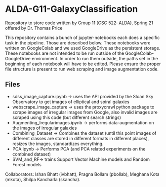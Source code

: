 # ALDA-G11-GalaxyClassification
Repository to store code written by Group 11 (CSC 522: ALDA), Spring 21 offered by Dr. Thomas Price  

This repository contains a bunch of jupyter-notebooks each does a specific task in the pipeline. Those are described below.
These notebooks were written on GoogleColab and we used GoogleDrive as the persistent storage.
These notebooks are not intended to be run outside of the GoogleColab-GoogleDrive environment. 
In order to run them outside, the paths set in the beginning of each notebook will have to be edited. 
Please ensure the proper file structure is present to run web scraping and image augmentation code.

## Files

* sdss_image_capture.ipynb -> uses the API provided by the Sloan Sky Observatory to get images of elliptical and spiral galaxies
* webscrape_image_capture -> uses the proxycrawl python package to scrape images of irregular images from Google, also invalid images are scraped using this code (but different search strings)
* Augmenting_Iregularimages.ipynb -> performs data-augmentation on the images of irregular galaxies
* Combining_Dataset -> Combines the dataset (until this point images of different classes are stored in different formats in different places), resizes the images, standardizes everything.
* PCA.ipynb -> Performs PCA (and PCA related experiments on the combined dataset)
* SVM_and_RF-> trains Support Vector Machine models and Random Forest models

Collaborators: Ishan Bhatt (ivbhatt), Pragna Bollam (pbollab), Meghana Kota (mkota), Shilpa Kancharla (skancha).

